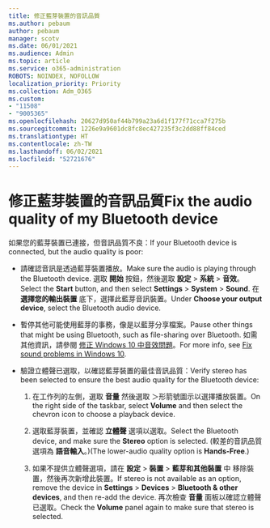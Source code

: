 ```yaml
---
title: 修正藍芽裝置的音訊品質
ms.author: pebaum
author: pebaum
manager: scotv
ms.date: 06/01/2021
ms.audience: Admin
ms.topic: article
ms.service: o365-administration
ROBOTS: NOINDEX, NOFOLLOW
localization_priority: Priority
ms.collection: Adm_O365
ms.custom:
- "11508"
- "9005365"
ms.openlocfilehash: 20627d950af44b799a23a6d1f177f71cca7f275b
ms.sourcegitcommit: 1226e9a9601dc8fc8ec427235f3c2dd88ff84ced
ms.translationtype: HT
ms.contentlocale: zh-TW
ms.lasthandoff: 06/02/2021
ms.locfileid: "52721676"
---
```

# <a name="fix-the-audio-quality-of-my-bluetooth-device"></a><span data-ttu-id="14000-102">修正藍芽裝置的音訊品質</span><span class="sxs-lookup"><span data-stu-id="14000-102">Fix the audio quality of my Bluetooth device</span></span>

<span data-ttu-id="14000-103">如果您的藍芽裝置已連接，但音訊品質不良：</span><span class="sxs-lookup"><span data-stu-id="14000-103">If your Bluetooth device is connected, but the audio quality is poor:</span></span>

- <span data-ttu-id="14000-104">請確認音訊是透過藍芽裝置播放。</span><span class="sxs-lookup"><span data-stu-id="14000-104">Make sure the audio is playing through the Bluetooth device.</span></span> <span data-ttu-id="14000-105">選取 **開始** 按鈕，然後選取 **設定** > **系統** > **音效**。</span><span class="sxs-lookup"><span data-stu-id="14000-105">Select the **Start** button, and then select **Settings** > **System** > **Sound**.</span></span> <span data-ttu-id="14000-106">在 **選擇您的輸出裝置** 底下，選擇此藍芽音訊裝置。</span><span class="sxs-lookup"><span data-stu-id="14000-106">Under **Choose your output device**, select the Bluetooth audio device.</span></span>

- <span data-ttu-id="14000-107">暫停其他可能使用藍芽的事務，像是以藍芽分享檔案。</span><span class="sxs-lookup"><span data-stu-id="14000-107">Pause other things that might be using Bluetooth, such as file-sharing over Bluetooth.</span></span> <span data-ttu-id="14000-108">如需其他資訊，請參閱 [修正 Windows 10 中音效問題](https://support.microsoft.com/zh-TW/help/4026994)。</span><span class="sxs-lookup"><span data-stu-id="14000-108">For more info, see [Fix sound problems in Windows 10](https://support.microsoft.com/zh-TW/help/4026994).</span></span>

- <span data-ttu-id="14000-109">驗證立體聲已選取，以確認藍芽裝置的最佳音訊品質：</span><span class="sxs-lookup"><span data-stu-id="14000-109">Verify stereo has been selected to ensure the best audio quality for the Bluetooth device:</span></span>
    1. <span data-ttu-id="14000-110">在工作列的左側，選取 **音量** 然後選取 ＞形箭號圖示以選擇播放裝置。</span><span class="sxs-lookup"><span data-stu-id="14000-110">On the right side of the taskbar, select **Volume** and then select the chevron icon to choose a playback device.</span></span>

    1. <span data-ttu-id="14000-111">選取藍芽裝置，並確認 **立體聲** 選項以選取。</span><span class="sxs-lookup"><span data-stu-id="14000-111">Select the Bluetooth device, and make sure the **Stereo** option is selected.</span></span> <span data-ttu-id="14000-112">(較差的音訊品質選項為 **語音輸入**。)</span><span class="sxs-lookup"><span data-stu-id="14000-112">(The lower-audio quality option is **Hands-Free**.)</span></span>

    1. <span data-ttu-id="14000-113">如果不提供立體聲選項，請在 **設定** > **裝置** > **藍芽和其他裝置** 中 移除裝置，然後再次新增此裝置。</span><span class="sxs-lookup"><span data-stu-id="14000-113">If stereo is not available as an option, remove the device in **Settings** > **Devices** > **Bluetooth & other devices**, and then re-add the device.</span></span> <span data-ttu-id="14000-114">再次檢查 **音量** 面板以確認立體聲已選取。</span><span class="sxs-lookup"><span data-stu-id="14000-114">Check the **Volume** panel again to make sure that stereo is selected.</span></span>

